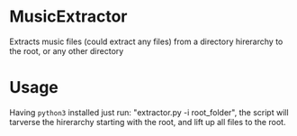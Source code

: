 # MusicExtractor
Extracts music files (could extract any files) from a directory hirerarchy to the root, or any other directory

# Usage
Having `python3` installed just run: "extractor.py -i root_folder", the script will tarverse the hirerarchy starting with the root, and lift up all files to the root.
